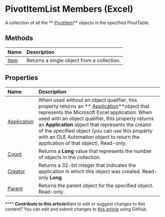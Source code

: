 
# PivotItemList Members (Excel)
A collection of all the  ** [PivotItem](5829a1d9-0924-9ce8-1120-229e4595285a.md)** objects in the specified PivotTable.

## Methods



|**Name**|**Description**|
|:-----|:-----|
| [Item](69d0c71b-aa5a-b6cd-41d7-825197af869e.md)|Returns a single object from a collection.|

## Properties



|**Name**|**Description**|
|:-----|:-----|
| [Application](980c64e7-89ed-57ce-e913-7bc1b036ce3e.md)|When used without an object qualifier, this property returns an  ** [Application](19b73597-5cf9-4f56-8227-b5211f657f6f.md)**object that represents the Microsoft Excel application. When used with an object qualifier, this property returns an  **Application** object that represents the creator of the specified object (you can use this property with an OLE Automation object to return the application of that object). Read-only.|
| [Count](f19d872c-5d4a-5060-dcca-4eedca20abfc.md)|Returns a  **Long** value that represents the number of objects in the collection.|
| [Creator](25c6dac6-151d-faed-dc6d-d267491e4179.md)|Returns a 32-bit integer that indicates the application in which this object was created. Read-only  **Long**.|
| [Parent](a83b4e55-4336-b7ba-f6dc-4729e58c5a97.md)|Returns the parent object for the specified object. Read-only.|

****   **Contribute to this article**Want to edit or suggest changes to this content? You can edit and submit changes to  [this article](https://github.com/jhershey00/VBA_Excel_Test/OpenXMLCon/articles/400105d3-65ff-523c-b637-7b22a4ffab9e.md) using GitHub.

